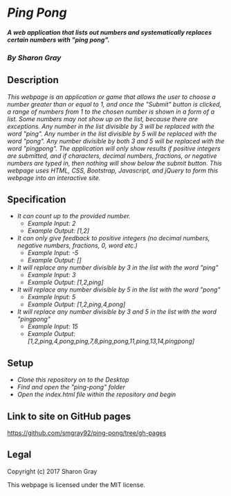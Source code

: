 # _Ping Pong_
#### _A web application that lists out numbers and systematically replaces certain numbers with "ping pong"._
### _By **Sharon Gray**_
## Description
_This webpage is an application or game that allows the user to choose a number greater than or equal to 1, and once the "Submit" button is clicked, a range of numbers from 1 to the chosen number is shown in a form of a list. Some numbers may not show up on the list, because there are exceptions. Any number in the list divisible by 3 will be replaced with the word "ping". Any number in the list divisible by 5 will be replaced with the word "pong". Any number divisible by both 3 and 5 will be replaced with the word "pingpong". The application will only show results if positive integers are submitted, and if characters, decimal numbers, fractions, or negative numbers are typed in, then nothing will show below the submit button. This webpage uses HTML, CSS, Bootstrap, Javascript, and jQuery to form this webpage into an interactive site._
## Specification
* _It can count up to the provided number._
  * _Example Input: 2_
  * _Example Output: [1,2]_
* _It can only give feedback to positive integers (no decimal numbers, negative numbers, fractions, 0, word etc.)_
  * _Example Input: -5_
  * _Example Output: []_
* _It will replace any number divisible by 3 in the list with the word "ping"_
  * _Example Input: 3_
  * _Example Output: [1,2,ping]_
* _It will replace any number divisible by 5 in the list with the word "pong"_
  * _Example Input: 5_
  * _Example Output: [1,2,ping,4,pong]_
* _It will replace any number divisible by 3 and 5 in the list with the word "pingpong"_
  * _Example Input: 15_
  * _Example Output: [1,2,ping,4,pong,ping,7,8,ping,pong,11,ping,13,14,pingpong]_
## Setup
* _Clone this repository on to the Desktop_
* _Find and open the "ping-pong" folder_
* _Open the index.html file within the repository and begin_
## Link to site on GitHub pages
https://github.com/smgray92/ping-pong/tree/gh-pages
## Legal
Copyright (c) 2017 Sharon Gray

This webpage is licensed under the MIT license.
